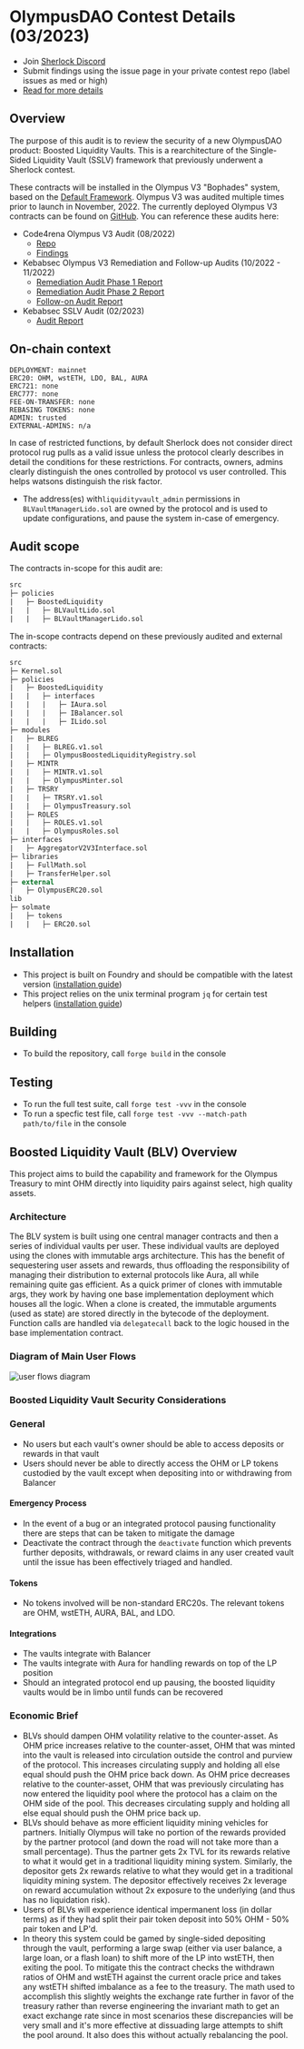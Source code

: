 # OlympusDAO Contest Details (03/2023)

- Join [Sherlock Discord](https://discord.gg/MABEWyASkp)
- Submit findings using the issue page in your private contest repo (label issues as med or high)
- [Read for more details](https://docs.sherlock.xyz/audits/watsons)

## Overview

The purpose of this audit is to review the security of a new OlympusDAO product: Boosted Liquidity Vaults. This is a rearchitecture of the Single-Sided Liquidity Vault (SSLV) framework that previously underwent a Sherlock contest.

These contracts will be installed in the Olympus V3 "Bophades" system, based on the [Default Framework](https://palm-cause-2bd.notion.site/Default-A-Design-Pattern-for-Better-Protocol-Development-7f8ace6d263c4303b108dc5f8c3055b1). Olympus V3 was audited multiple times prior to launch in November, 2022. The currently deployed Olympus V3 contracts can be found on [GitHub](https://github.com/OlympusDAO/olympus-v3).
You can reference these audits here:

- Code4rena Olympus V3 Audit (08/2022)
  - [Repo](https://github.com/code-423n4/2022-08-olympus)
  - [Findings](https://github.com/code-423n4/2022-08-olympus-findings)
- Kebabsec Olympus V3 Remediation and Follow-up Audits (10/2022 - 11/2022)
  - [Remediation Audit Phase 1 Report](https://hackmd.io/tJdujc0gSICv06p_9GgeFQ)
  - [Remediation Audit Phase 2 Report](https://hackmd.io/@12og4u7y8i/rk5PeIiEs)
  - [Follow-on Audit Report](https://hackmd.io/@12og4u7y8i/Sk56otcBs)
- Kebabsec SSLV Audit (02/2023)
  - [Audit Report](https://hackmd.io/@12og4u7y8i/HJVAPMlno)

## On-chain context

```
DEPLOYMENT: mainnet
ERC20: OHM, wstETH, LDO, BAL, AURA
ERC721: none
ERC777: none
FEE-ON-TRANSFER: none
REBASING TOKENS: none
ADMIN: trusted
EXTERNAL-ADMINS: n/a
```

In case of restricted functions, by default Sherlock does not consider direct protocol rug pulls as a valid issue unless the protocol clearly describes in detail the conditions for these restrictions.
For contracts, owners, admins clearly distinguish the ones controlled by protocol vs user controlled. This helps watsons distinguish the risk factor.

- The address(es) with`liquidityvault_admin` permissions in `BLVaultManagerLido.sol` are owned by the protocol and is used to update configurations, and pause the system in-case of emergency.

## Audit scope

The contracts in-scope for this audit are:

```ml
src
├─ policies
|   ├─ BoostedLiquidity
|   |   ├─ BLVaultLido.sol
|   |   ├─ BLVaultManagerLido.sol
```

The in-scope contracts depend on these previously audited and external contracts:

```ml
src
├─ Kernel.sol
├─ policies
|   ├─ BoostedLiquidity
|   |   ├─ interfaces
|   |   |   ├─ IAura.sol
|   |   |   ├─ IBalancer.sol
|   |   |   ├─ ILido.sol
├─ modules
|   ├─ BLREG
|   |   ├─ BLREG.v1.sol
|   |   ├─ OlympusBoostedLiquidityRegistry.sol
|   ├─ MINTR
|   |   ├─ MINTR.v1.sol
|   |   ├─ OlympusMinter.sol
|   ├─ TRSRY
|   |   ├─ TRSRY.v1.sol
|   |   ├─ OlympusTreasury.sol
|   ├─ ROLES
|   |   ├─ ROLES.v1.sol
|   |   ├─ OlympusRoles.sol
├─ interfaces
|   ├─ AggregatorV2V3Interface.sol
├─ libraries
|   ├─ FullMath.sol
|   ├─ TransferHelper.sol
├─ external
|   ├─ OlympusERC20.sol
lib
├─ solmate
|   ├─ tokens
|   |   ├─ ERC20.sol
```

## Installation

- This project is built on Foundry and should be compatible with the latest version ([installation guide](https://github.com/foundry-rs/foundry))
- This project relies on the unix terminal program `jq` for certain test helpers ([installation guide](https://stedolan.github.io/jq/download/))

## Building

- To build the repository, call `forge build` in the console

## Testing

- To run the full test suite, call `forge test -vvv` in the console
- To run a specfic test file, call `forge test -vvv --match-path path/to/file` in the console

## Boosted Liquidity Vault (BLV) Overview

This project aims to build the capability and framework for the Olympus Treasury to mint OHM directly into liquidity pairs against select, high quality assets.

### Architecture

The BLV system is built using one central manager contracts and then a series of individual vaults per user. These individual vaults are deployed using the clones with immutable args architecture. This has the benefit of sequestering user assets and rewards, thus offloading the responsibility of managing their distribution to external protocols like Aura, all while remaining quite gas efficient. As a quick primer of clones with immutable args, they work by having one base implementation deployment which houses all the logic. When a clone is created, the immutable arguments (used as state) are stored directly in the bytecode of the deployment. Function calls are handled via `delegatecall` back to the logic housed in the base implementation contract.

### Diagram of Main User Flows

![user flows diagram](sherlock-olympus/documentation/BLVProcesses.png)

### Boosted Liquidity Vault Security Considerations

### General

- No users but each vault's owner should be able to access deposits or rewards in that vault
- Users should never be able to directly access the OHM or LP tokens custodied by the vault except when depositing into or withdrawing from Balancer

#### Emergency Process

- In the event of a bug or an integrated protocol pausing functionality there are steps that can be taken to mitigate the damage
- Deactivate the contract through the `deactivate` function which prevents further deposits, withdrawals, or reward claims in any user created vault until the issue has been effectively triaged and handled.

#### Tokens

- No tokens involved will be non-standard ERC20s. The relevant tokens are OHM, wstETH, AURA, BAL, and LDO.

#### Integrations

- The vaults integrate with Balancer
- The vaults integrate with Aura for handling rewards on top of the LP position
- Should an integrated protocol end up pausing, the boosted liquidity vaults would be in limbo until funds can be recovered

### Economic Brief

- BLVs should dampen OHM volatility relative to the counter-asset. As OHM price increases relative to the counter-asset, OHM that was minted into the vault is released into circulation outside the control and purview of the protocol. This increases circulating supply and holding all else equal should push the OHM price back down. As OHM price decreases relative to the counter-asset, OHM that was previously circulating has now entered the liquidity pool where the protocol has a claim on the OHM side of the pool. This decreases circulating supply and holding all else equal should push the OHM price back up.
- BLVs should behave as more efficient liquidity mining vehicles for partners. Initially Olympus will take no portion of the rewards provided by the partner protocol (and down the road will not take more than a small percentage). Thus the partner gets 2x TVL for its rewards relative to what it would get in a traditional liquidity mining system. Similarly, the depositor gets 2x rewards relative to what they would get in a traditional liquidity mining system. The depositor effectively receives 2x leverage on reward accumulation without 2x exposure to the underlying (and thus has no liquidation risk).
- Users of BLVs will experience identical impermanent loss (in dollar terms) as if they had split their pair token deposit into 50% OHM - 50% pair token and LP'd.
- In theory this system could be gamed by single-sided depositing through the vault, performing a large swap (either via user balance, a large loan, or a flash loan) to shift more of the LP into wstETH, then exiting the pool. To mitigate this the contract checks the withdrawn ratios of OHM and wstETH against the current oracle price and takes any wstETH shifted imbalance as a fee to the treasury. The math used to accomplish this slightly weights the exchange rate further in favor of the treasury rather than reverse engineering the invariant math to get an exact exchange rate since in most scenarios these discrepancies will be very small and it's more effective at dissuading large attempts to shift the pool around. It also does this without actually rebalancing the pool.
